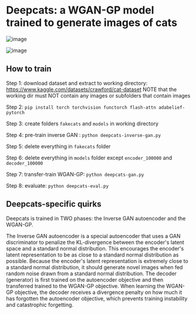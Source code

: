 # Deepcats: a WGAN-GP model trained to generate images of cats

![image](https://github.com/user-attachments/assets/c10d2507-88b2-4356-bcae-f5b2a1c761ba)

![image](https://github.com/user-attachments/assets/073da792-be1a-4673-adbf-98c785c2d865)


## How to train
Step 1: download dataset and extract to working directory: https://www.kaggle.com/datasets/crawford/cat-dataset
NOTE that the working dir must NOT contain any images or subfolders that contain images

Step 2: ```pip install torch torchvision functorch flash-attn adabelief-pytorch```

Step 3: create folders ```fakecats``` and ```models``` in working directory

Step 4: pre-train inverse GAN : ```python deepcats-inverse-gan.py```

Step 5: delete everything in ```fakecats``` folder

Step 6: delete everything in ```models``` folder except ```encoder_100000``` and ```decoder_100000```

Step 7: transfer-train WGAN-GP: ```python deepcats-gan.py```

Step 8: evaluate: ```python deepcats-eval.py```

## Deepcats-specific quirks
Deepcats is trained in TWO phases: the Inverse GAN autoencoder and the WGAN-GP.

The Inverse GAN autoencoder is a special autoencoder that uses a GAN discriminator to penalize the KL-divergence between the encoder's latent space and a standard normal distribution.
This encourages the encoder's latent representation to be as close to a standard normal distribution as possible.
Because the encoder's latent representation is extremely close to a standard normal distribution, it should generate novel images when fed random noise drawn from a standard normal distribution.
The decoder (generator) is first trained on the autoencoder objective and then transferred trained to the WGAN-GP objective.
When learning the WGAN-GP objective, the decoder receives a divergence penalty on how much it has forgotten the autoencoder objective, which prevents training instability and catastrophic forgetting.
